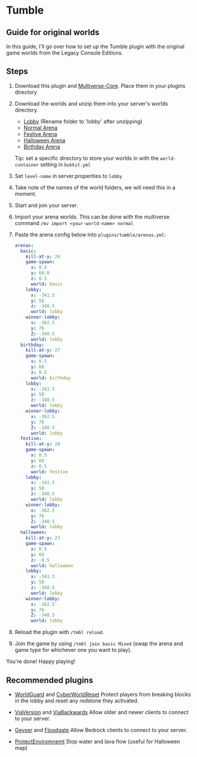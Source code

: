 # Tumble  

## Guide for original worlds  

In this guide, I'll go over how to set up the Tumble plugin with the original game worlds from the Legacy Console Editions.

## Steps  

1. Download this plugin and [Multiverse-Core](https://www.spigotmc.org/resources/multiverse-core.390/). Place them in your plugins directory
1. Download the worlds and unzip them into your server's worlds directory.
    - [Lobby](https://www.theminecraftarchitect.com/mini-game-maps/2017-mini-game-lobby) (Rename folder to 'lobby' after unzipping)
    - [Normal Arena](https://publicfiles.sowgro.net/console-minigame-maps/java/tumble/)
    - [Festive Arena](https://publicfiles.sowgro.net/console-minigame-maps/java/tumble/)
    - [Halloween Arena](https://publicfiles.sowgro.net/console-minigame-maps/java/tumble/)
    - [Birthday Arena](https://publicfiles.sowgro.net/console-minigame-maps/java/tumble/)

    Tip: set a specific directory to store your worlds in with the `world-container` setting in `bukkit.yml`

1. Set `level-name` in server.properities to `lobby`
2. Take note of the names of the world folders, we will need this in a moment.
3. Start and join your server.
4. Import your arena worlds. This can be done with the multiverse command `/mv import <your-world-name> normal`

5. Paste the arena config below into `plugins/tumble/arenas.yml`:
   ```yaml
   arenas:
     basic:
       kill-at-y: 24
       game-spawn:
         x: 0.5
         y: 60.0
         z: 0.5
         world: basic
       lobby:
         x: -341.5
         y: 58
         z: -340.5
         world: lobby
       winner-lobby:
         x: -362.5
         y: 76
         Z: -340.5
         world: lobby
     birthday:
       kill-at-y: 27
       game-spawn:
         x: 0.5
         y: 60
         z: 0.5
         world: birthday
       lobby:
         x: -341.5
         y: 58
         z: -340.5
         world: lobby
       winner-lobby:
         x: -362.5
         y: 76
         Z: -340.5
         world: lobby
     festive:
       kill-at-y: 20
       game-spawn:
         x: 0.5
         y: 60
         z: 0.5
         world: festive
       lobby:
         x: -341.5
         y: 58
         z: -340.5
         world: lobby
       winner-lobby:
         x: -362.5
         y: 76
         Z: -340.5
         world: lobby
     halloween:
       kill-at-y: 23
       game-spawn:
         x: 0.5
         y: 60
         z: -0.5
         world: halloween
       lobby:
         x: -341.5
         y: 58
         z: -340.5
         world: lobby
       winner-lobby:
         x: -362.5
         y: 76
         Z: -340.5
         world: lobby
   ```
6. Reload the plugin with `/tmbl reload`.

7. Join the game by using `/tmbl join basic Mixed`
(swap the arena and game type for whichever one you want to play).

You're done! Happy playing!

## Recommended plugins

- [WorldGuard](https://dev.bukkit.org/projects/worldguard) and [CyberWorldReset](https://www.spigotmc.org/resources/cyberworldreset-standard-%E2%9C%A8-regenerate-worlds-scheduled-resets-lag-optimized%E3%80%8C1-8-1-19%E3%80%8D.96834/)
Protect players from breaking blocks in the lobby and reset any redstone they activated.

- [ViaVersion](https://www.spigotmc.org/resources/viaversion.19254/) and [ViaBackwards](https://www.spigotmc.org/resources/viabackwards.27448/)
Allow older and newer clients to connect to your server.

- [Geyser](https://geysermc.org/download#geyser) and [Floodgate](https://geysermc.org/download#floodgate)
Allow Bedrock clients to connect to your server.

- [ProtectEnviromnemt](https://www.spigotmc.org/resources/protectenvironment.82736/)
Stop water and lava flow (useful for Halloween map)


